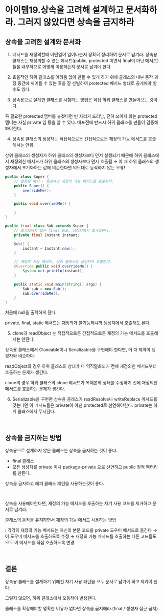 # 아이템19.상속을 고려해 설계하고 문서화하라. 그러지 않았다면 상속을 금지하라

## 상속을 고려한 설계와 문서화

1) 메서드를 재정의할때 어떤일이 일어나는지 정확히 정리하여 문서로 남겨라.
상속용 클래스는 재정의할 수 있는 메서드(public, protected 이면서 final이 아닌 메서드)들을 내부적으로 어떻게 이용하는지 문서로 남겨야 한다.

2) 효율적인 하위 클래스를 어려움 없이 만들 수 있게 하기 위해 클래스의 내부 동작 과정 중간에 끼어들 수 있는 훅을 잘 선별하여 protected 메서드 형태로 공개해야 할 수도 있다. 

3) 상속용으로 설계한 클래스를 시험하는 방법은 직접 하위 클래스를 만들어보는 것이다.

꼭 필요한 protected 멤버를 놓쳤다면 빈 자리가 드러남, 전혀 쓰이지 않는 protected 멤버는 사실 private 임 등을 알 수 있다. 배포전에 반드시 하위 클래스를 만들어 검증해봐야한다.

4) 상속용 클래스의 생성자는 직접적으로든 간접적으로든 재정의 가능 메서드를 호출해서는 안됨.

상위 클래스의 생성자가 하위 클래스의 생성자보다 먼저 실행되기 때문에 하위 클래스에서 재정의한 메서드가 하위 클래스의 생성자보다 먼저 호출됨 → 이 때 하위 클래스의 생성자에서 초기화하는 값에 의존한다면 의도대로 동작하지 않는 오류!

```java
public class Super {
    // 잘못된 예시 - 생성자가 재정의 가능 메서드를 호출한다.
    public Super() {
        overrideMe();
    }

    public void overriedMe() {

    }
}
```

```java
public final class Sub extends Super {
    // 초기화되지 않은 final 필드, 생성자에서 초기화한다.
    private final Instant instant;

    Sub() {
        instant = Instant.now();
    }

    // 재정의 가능 메서드, 상위 클래스의 생성자가 호출한다.
    @Override public void overrideMe() {
        System.out.println(instant);
    }

    public static void main(String[] args) {
        Sub sub = new Sub();
        sub.overrideMe();
    }
}
```

처음에 null을 출력하게 된다.

private, final, static 메서드는 재정의가 불가능하니까 생성자에서 호출해도 된다.

5) clone과 readObject 는 직접적으로든 간접적으로든 재정의 가능 메서드를 호출해서는 안된다.

상속용 클래스에서 Cloneable이나 Serializable을 구현해야 한다면, 이 때 제약이 생성자와 비슷하다. 

readObject의 경우 하위 클래스의 상태가 다 역직렬화되기 전에 재정의한 메서드부터 호출하는 문제가 생긴다.

clone의 경우 하위 클래스의 clone 메서드가 복제본의 상태를 수정하기 전에 재정의한 메서드를 호출하는 문제가 생긴다.

6) Serializable을 구현한 상속용 클래스가 readResolve나 writeReplace 메서드를 갖는다면 이 메서드들은 private이 아닌 protected로 선언해야한다. private는 하위 클래스에서 무시된다.

<br>

## 상속을 금지하는 방법

상속용으로 설계하지 않은 클래스는 상속을 금지하는 것이 좋다.

- final 클래스
- 모든 생성자를 private 이나 package-private 으로 선언하고 public 정적 팩터리를 만든다.

상속을 금지하고 래퍼 클래스 패턴을 사용하는것이 좋다.

<br>

상속을 사용해야한다면, 재정의 가능 메서드를 호출하는 자기 사용 코드를 제거하고 문서로 남겨라.

클래스의 동작을 유지하면서 재정의 가능 메서드 사용하는 방법

: 각각의 재정의 가능 메서드는 자신의 본문 코드를 private 도우미 메서드로 옮긴다 → 이 도우미 메서드를 호출하도록 수정 → 재정의 가능 메서드를 호출하는 다른 코드들도 모두 이 메서드를 직접 호출하도록 변경

<br>

## 결론

상속용 클래스를 설계하기 위해선 자기 사용 패턴을 모두 문서로 남겨야 하고 지켜야 한다.

그렇지 않으면, 하위 클래스에서 오동작이 발생한다.

클래스를 확장해야할 명확한 이유가 없다면 상속을 금지해라.(final / 생성자 접근 금지)